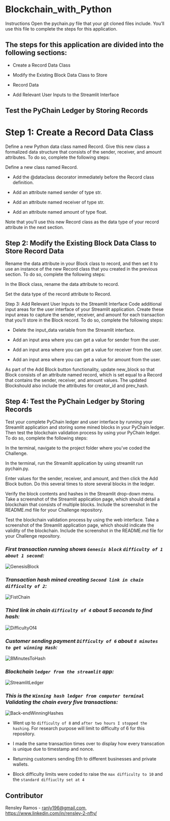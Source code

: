 # Blockchain_with_Python

Instructions
Open the pychain.py file that your git cloned files include. You’ll use this file to complete the steps for this application.

## The steps for this application are divided into the following sections:

   * Create a Record Data Class  

   * Modify the Existing Block Data Class to Store  

   * Record Data  

   * Add Relevant User Inputs to the Streamlit Interface  

## Test the PyChain Ledger by Storing Records  

# Step 1: Create a Record Data Class  

Define a new Python data class named Record. Give this new class a formalized data structure that consists of the sender, receiver, and amount attributes. To do so, complete the following steps:

Define a new class named Record.

   * Add the @dataclass decorator immediately before the Record class definition.

   * Add an attribute named sender of type str.

   * Add an attribute named receiver of type str.

   * Add an attribute named amount of type float.

Note that you’ll use this new Record class as the data type of your record attribute in the next section.

## Step 2: Modify the Existing Block Data Class to Store Record Data
Rename the data attribute in your Block class to record, and then set it to use an instance of the new Record class that you created in the previous section. To do so, complete the following steps:

In the Block class, rename the data attribute to record.

Set the data type of the record attribute to Record.

Step 3: Add Relevant User Inputs to the Streamlit Interface
Code additional input areas for the user interface of your Streamlit application. Create these input areas to capture the sender, receiver, and amount for each transaction that you’ll store in the Block record. To do so, complete the following steps:

   * Delete the input_data variable from the Streamlit interface.

   * Add an input area where you can get a value for sender from the user.

   * Add an input area where you can get a value for receiver from the user.

   * Add an input area where you can get a value for amount from the user.

As part of the Add Block button functionality, update new_block so that Block consists of an attribute named record, which is set equal to a Record that contains the sender, receiver, and amount values. The updated Blockshould also include the attributes for creator_id and prev_hash.

## Step 4: Test the PyChain Ledger by Storing Records
Test your complete PyChain ledger and user interface by running your Streamlit application and storing some mined blocks in your PyChain ledger. Then test the blockchain validation process by using your PyChain ledger. To do so, complete the following steps:

In the terminal, navigate to the project folder where you've coded the Challenge.

In the terminal, run the Streamlit application by using streamlit run pychain.py.

Enter values for the sender, receiver, and amount, and then click the Add Block button. Do this several times to store several blocks in the ledger.

Verify the block contents and hashes in the Streamlit drop-down menu. Take a screenshot of the Streamlit application page, which should detail a blockchain that consists of multiple blocks. Include the screenshot in the README.md file for your Challenge repository.

Test the blockchain validation process by using the web interface. Take a screenshot of the Streamlit application page, which should indicate the validity of the blockchain. Include the screenshot in the README.md file for your Challenge repository.



### *First transaction running shows `Genesis block` `difficulty of 1` `about 1 second`:* 

![GenesisBlock](Images/ScreenShot2022-07-14at1.49.12PM.png) 


### *Transaction hash mined creating `Second link in chain` `difficulty of 2`:* 

![FistChain](Images/ScreenShot2022-07-14at1.50.12PM.png) 


### *Third link in chain `difficulty of 4` about 5 seconds to find hash:* 

![DifficultyOf4](Images/ScreenShot2022-07-14at1.51.04PM.png) 


### *Customer sending payment `Difficulty of 6` about `8 minutes to get winning Hash`:* 

![8MinutesToHash](Images/ScreenShot2022-07-14at1.53.24PM.png) 


### *Blockchain `ledger from the streamlit` app:* 

![StreamlitLedger](Images/ScreenShot2022-07-14at2.04.05PM.png) 


### *This is the `Winning hash ledger from computer terminal` Validating the chain every five transactions:* 

![Back-endWinningHashes](Images/ScreenShot2022-07-14at2.05.03PM.png) 


* Went up to `difficulty of 8` and `after two hours I stopped the hashing`. For research purpose will limit to difficulty of 6 for this repository.  

* I made the same transaction times over to display how every transcation is unique due to timestamp and nonce.  

* Returning customers sending Eth to different businesses and private wallets.  

* Block difficulty limits were coded to raise the `max difficulty to 10` and the `standard diffiuclty set at 4`  

## Contributor

Rensley Ramos - ranly196@gmail.com, https://www.linkedin.com/in/rensley-2-nfty/





